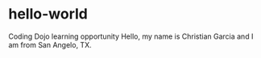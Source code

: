 # hello-world
Coding Dojo learning opportunity
Hello, my name is Christian Garcia and I am from San Angelo, TX.
